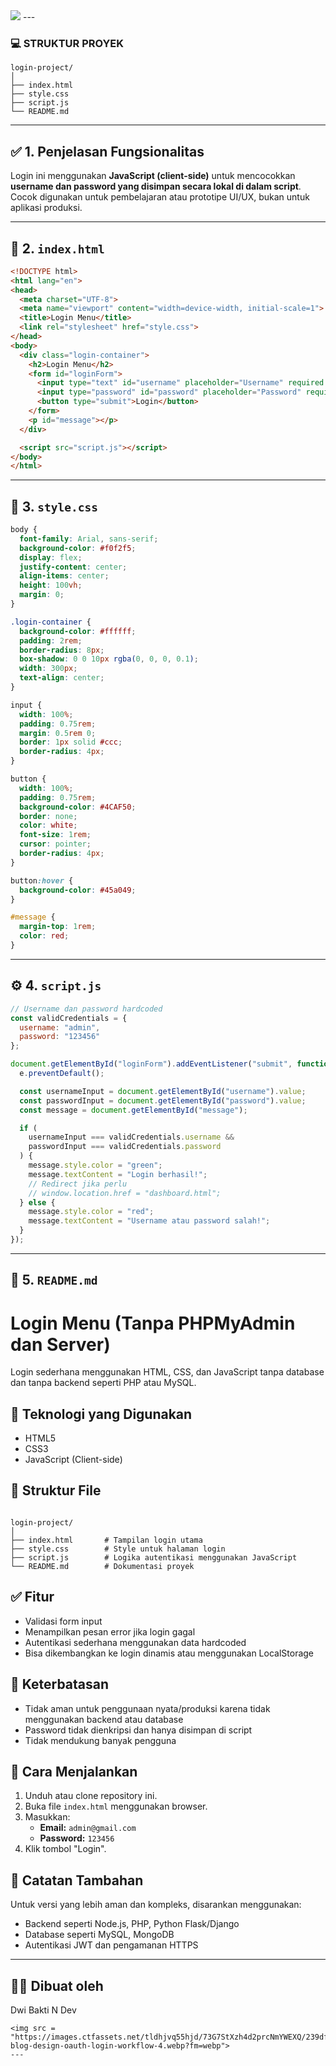 <img src ="https://docs.losant.com/images/guides/how-to-build-an-experience/log-in-page/workflow.png">
---

### 💻 STRUKTUR PROYEK

```
login-project/
│
├── index.html
├── style.css
├── script.js
└── README.md
```

---

## ✅ 1. Penjelasan Fungsionalitas

Login ini menggunakan **JavaScript (client-side)** untuk mencocokkan **username dan password yang disimpan secara lokal di dalam script**. Cocok digunakan untuk pembelajaran atau prototipe UI/UX, bukan untuk aplikasi produksi.

---

## 📄 2. `index.html`

```html
<!DOCTYPE html>
<html lang="en">
<head>
  <meta charset="UTF-8">
  <meta name="viewport" content="width=device-width, initial-scale=1">
  <title>Login Menu</title>
  <link rel="stylesheet" href="style.css">
</head>
<body>
  <div class="login-container">
    <h2>Login Menu</h2>
    <form id="loginForm">
      <input type="text" id="username" placeholder="Username" required />
      <input type="password" id="password" placeholder="Password" required />
      <button type="submit">Login</button>
    </form>
    <p id="message"></p>
  </div>

  <script src="script.js"></script>
</body>
</html>
```

---

## 🎨 3. `style.css`

```css
body {
  font-family: Arial, sans-serif;
  background-color: #f0f2f5;
  display: flex;
  justify-content: center;
  align-items: center;
  height: 100vh;
  margin: 0;
}

.login-container {
  background-color: #ffffff;
  padding: 2rem;
  border-radius: 8px;
  box-shadow: 0 0 10px rgba(0, 0, 0, 0.1);
  width: 300px;
  text-align: center;
}

input {
  width: 100%;
  padding: 0.75rem;
  margin: 0.5rem 0;
  border: 1px solid #ccc;
  border-radius: 4px;
}

button {
  width: 100%;
  padding: 0.75rem;
  background-color: #4CAF50;
  border: none;
  color: white;
  font-size: 1rem;
  cursor: pointer;
  border-radius: 4px;
}

button:hover {
  background-color: #45a049;
}

#message {
  margin-top: 1rem;
  color: red;
}
```

---

## ⚙️ 4. `script.js`

```javascript
// Username dan password hardcoded
const validCredentials = {
  username: "admin",
  password: "123456"
};

document.getElementById("loginForm").addEventListener("submit", function (e) {
  e.preventDefault();

  const usernameInput = document.getElementById("username").value;
  const passwordInput = document.getElementById("password").value;
  const message = document.getElementById("message");

  if (
    usernameInput === validCredentials.username &&
    passwordInput === validCredentials.password
  ) {
    message.style.color = "green";
    message.textContent = "Login berhasil!";
    // Redirect jika perlu
    // window.location.href = "dashboard.html";
  } else {
    message.style.color = "red";
    message.textContent = "Username atau password salah!";
  }
});
```

---

## 📘 5. `README.md`


# Login Menu (Tanpa PHPMyAdmin dan Server)

Login sederhana menggunakan HTML, CSS, dan JavaScript tanpa database dan tanpa backend seperti PHP atau MySQL.

## 🔧 Teknologi yang Digunakan

- HTML5
- CSS3
- JavaScript (Client-side)

## 📂 Struktur File

```

login-project/
│
├── index.html       # Tampilan login utama
├── style.css        # Style untuk halaman login
├── script.js        # Logika autentikasi menggunakan JavaScript
└── README.md        # Dokumentasi proyek

```

## ✅ Fitur

- Validasi form input
- Menampilkan pesan error jika login gagal
- Autentikasi sederhana menggunakan data hardcoded
- Bisa dikembangkan ke login dinamis atau menggunakan LocalStorage

## 🚫 Keterbatasan

- Tidak aman untuk penggunaan nyata/produksi karena tidak menggunakan backend atau database
- Password tidak dienkripsi dan hanya disimpan di script
- Tidak mendukung banyak pengguna

## 🚀 Cara Menjalankan

1. Unduh atau clone repository ini.
2. Buka file `index.html` menggunakan browser.
3. Masukkan:
   - **Email:** `admin@gmail.com`
   - **Password:** `123456`
4. Klik tombol "Login".

## 📌 Catatan Tambahan

Untuk versi yang lebih aman dan kompleks, disarankan menggunakan:
- Backend seperti Node.js, PHP, Python Flask/Django
- Database seperti MySQL, MongoDB
- Autentikasi JWT dan pengamanan HTTPS

---

## 🧑‍💻 Dibuat oleh

Dwi Bakti N Dev
```
<img src = "https://images.ctfassets.net/tldhjvq55hjd/73G7StXzh4d2prcNmYWEXQ/239dfa3c7b176c786003be5fa8fba77b/curity-blog-design-oauth-login-workflow-4.webp?fm=webp">
---
